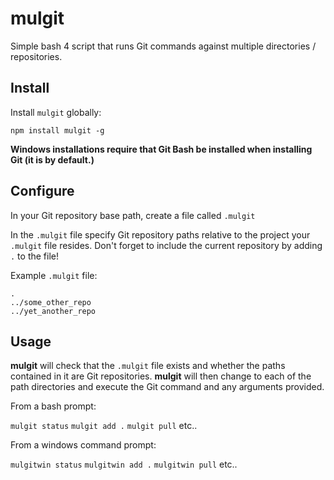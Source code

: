 # mulgit #

Simple bash 4 script that runs Git commands against multiple directories / repositories.

## Install ##

Install `mulgit` globally:

`npm install mulgit -g`

**Windows installations require that Git Bash be installed when installing Git (it is by default.)**

## Configure ##

In your Git repository base path, create a file called `.mulgit`

In the `.mulgit` file specify Git repository paths relative to the project your `.mulgit` file resides. Don't forget to include the current repository by adding `.` to the file!

Example `.mulgit` file:

```
.
../some_other_repo
../yet_another_repo
```

## Usage ##

**mulgit** will check that the `.mulgit` file exists and whether the paths contained in it are Git repositories. **mulgit** will then change to each of the path directories and execute the Git command and any arguments provided.

From a bash prompt:

`mulgit status`
`mulgit add .`
`mulgit pull`
etc..

From a windows command prompt:

`mulgitwin status`
`mulgitwin add .`
`mulgitwin pull`
etc..